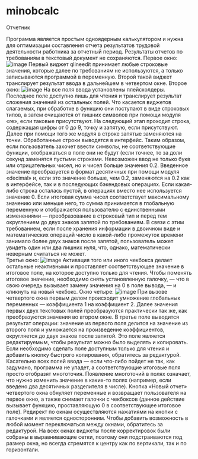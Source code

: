 # minobcalc
Отчетник

Программа является простым одноядерным калькулятором и нужна для оптимизации составления отчета результатов трудовой деятельности работника за отчетный период. Результаты отчетов по требованиям в текстовый документ не сохраняются. 
Первое окно:
![image](https://user-images.githubusercontent.com/73564203/119570944-6b327380-bdb9-11eb-91e1-3c4324e36679.png)
Первый виджет qlineedit принимает любые строковые значения, которые далее по требованиям не используются, а только записываются программой в переменную. Второй такой виджет транслирует результат ввода в дальнейшем в четвертом окне. 
Второе окно:
![image](https://user-images.githubusercontent.com/73564203/119570988-7b4a5300-bdb9-11eb-8d92-e458c9c5b1e3.png)
На все поля ввода установлены плейсхолдеры. Последнее поле доступно лишь для чтения и транслирует результат сложения значений из остальных полей. Что касается виджетов слагаемых, при обработке в функцию они поступают в виде строковых типов, а затем очищаются от лишних символов при помощи модуля «re», если таковые присутствуют. На следующий этап проходит строка, содержащая цифры от 0 до 9, точку и запятую, если присутствуют. Далее при помощи того же модуля в строке запятые заменяются на точки. Обработанные строки выводятся в интерфейс. Таким образом, если пользователь захочет ввести символы, не соответствующие функции, отображаться в поле они не будут (если точнее, то за доли секунд заменятся пустыми строками. Невозможен ввод не только букв или отрицательных чисел, но и чисел больше значения 0.2. Введенное значение преобразуется в формат десятичных при помощи модуля «decimal» и, если это значение больше, чем 0.2, заменяются на 0.2 как в интерфейсе, так и в последующих бэкендовых операциях. Если какая-либо строка осталась пустой, в операциях вместо нее используется значение 0. Если итоговая сумма чисел соответствует максимальному значению или меньше него, то сумма принимается в глобальную переменную и отображается пользователю с единственными изменениями — преобразование в строковый тип и перед тем округлением до двух знаков запятой по требованиям. В связи с этим требованием, если после хранения информации в двоичном виде и математических операций число в какой-либо промежуток времени занимало более двух знаков после запятой, пользователь может увидеть один или два лишних нуля, что, однако, математически неверным считаться не может.  
Третье окно:
![image](https://user-images.githubusercontent.com/73564203/119571089-9a48e500-bdb9-11eb-8ac8-ba905ae3ec7c.png)
Активация того или иного чекбокса делает остальные неактивными и проставляет соответствующее значение в итоговое поле, на которое доступно только для чтения. Чтобы поменять итоговое значение, необходимо снять установленную галочку, — что в свою очередь вызывает замену значения на 0 в поле вывода, — и кликнуть на новый чекбокс. 
Окно четыре:
![image](https://user-images.githubusercontent.com/73564203/119571120-a5037a00-bdb9-11eb-9add-5e8242c6c548.png)
При вызове четвертого окна первым делом происходит умножение глобальных переменных — коэффициента 1 на коэффициент 2. Далее значения первых двух текстовых полей преобразуются практически так же, как преобразуются значения во втором окне. В третье поле выводится результат операции: значение из первого поля делится на значение из второго поля и умножается на произведение коэффициентов, округляется до двух знаков после запятой. Это поле является редактируемым, чтобы результат можно было выделять и копировать. Если необходимо сделать поле доступным только для чтения и добавить кнопку быстрого копирования, обратитесь за редактурой. 
Касательно всех полей ввода — если что-либо пойдет не так, как задумано, программа не упадет, а соответствующие итоговые поля просто отобразят многоточия. Появление многоточий в полях означает, что нужно изменить значение в каких-то полях (например, если введено два десятичных разделителя в числе). 
Кнопка «Новый отчет» четвертого окна обнуляет переменные и возвращает пользователя на первое окно, а также снимает галочки с чекбоксов (данное действие вызывает функцию, проставляющую 0 в соответствующее итоговое поле).
Редирект по окнам осуществляются нажатиями на кнопки с галочками и является односторонним. Чтобы добавить возможность в любой момент переключаться между окнами, обратитесь за редактурой. На всех окнах виджеты после корректировок были собраны в выравнивающие сетки, поэтому они подстраиваются под размер окна, но всегда стремятся к центру как по вертикали, так и по горизонтали.
